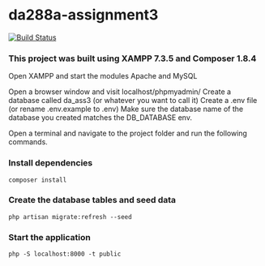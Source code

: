 # da288a-assignment3

[![Build Status](https://dev.azure.com/ag8190/molnbutiken/_apis/build/status/Alexloof.da288a-assignment3?branchName=master)](https://dev.azure.com/ag8190/molnbutiken/_build/latest?definitionId=1&branchName=master)

### This project was built using XAMPP 7.3.5 and Composer 1.8.4

Open XAMPP and start the modules Apache and MySQL

Open a browser window and visit localhost/phpmyadmin/
Create a database called da_ass3 (or whatever you want to call it)
Create a .env file (or rename .env.example to .env)
Make sure the database name of the database you created matches the DB_DATABASE env.

Open a terminal and navigate to the project folder and run the following commands.

### Install dependencies

```
composer install
```

### Create the database tables and seed data

```
php artisan migrate:refresh --seed
```

### Start the application

```
php -S localhost:8000 -t public
```
